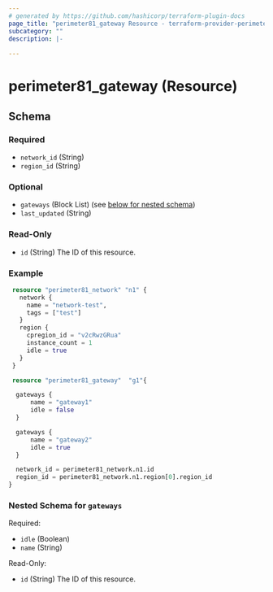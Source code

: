 ```yaml
---
# generated by https://github.com/hashicorp/terraform-plugin-docs
page_title: "perimeter81_gateway Resource - terraform-provider-perimeter81"
subcategory: ""
description: |-
  
---
```


# perimeter81_gateway (Resource)





<!-- schema generated by tfplugindocs -->
## Schema

### Required

- `network_id` (String)
- `region_id` (String)

### Optional

- `gateways` (Block List) (see [below for nested schema](#nestedblock--gateways))
- `last_updated` (String)

### Read-Only

- `id` (String) The ID of this resource.

### Example

```terraform
 resource "perimeter81_network" "n1" {
   network {
     name = "network-test",
     tags = ["test"]
   }
   region {
     cpregion_id = "v2cRwzGRua"
     instance_count = 1
     idle = true
   }
 }

 resource "perimeter81_gateway"  "g1"{

  gateways {
      name = "gateway1"
      idle = false
  }

  gateways {
      name = "gateway2"
      idle = true
  }

  network_id = perimeter81_network.n1.id
  region_id = perimeter81_network.n1.region[0].region_id
}
```

<a id="nestedblock--gateways"></a>
### Nested Schema for `gateways`

Required:

- `idle` (Boolean)
- `name` (String)

Read-Only:

- `id` (String) The ID of this resource.
